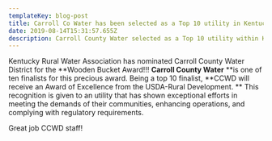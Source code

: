 ```yaml
---
templateKey: blog-post
title: Carroll Co Water has been selected as a Top 10 utility in Kentucky!
date: 2019-08-14T15:31:57.655Z
description: Carroll County Water selected as a Top 10 utility within Kentucky!
---
```

Kentucky Rural Water Association has nominated Carroll County Water District for the **Wooden Bucket Award!!!  **Carroll County Water** **is one of ten finalists for this precious award.  Being a top 10 finalist, **CCWD will receive an Award of Excellence from the USDA-Rural Development. ** This recognition is given to an utility that has shown exceptional efforts in meeting the demands of their communities, enhancing operations, and complying with regulatory requirements.  

Great job CCWD staff!
